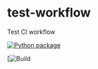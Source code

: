 # test-workflow
Test CI workflow

[![Python package](https://github.com/andreapasquale94/test-workflow/actions/workflows/python-package.yml/badge.svg?branch=master)](https://github.com/andreapasquale94/test-workflow/actions/workflows/python-package.yml)


[![Build](https://travis-ci.com/andreapasquale94/test-workflow.svg?token=mqCoy7MdkwDUVoo8yPwu&branch=master)
